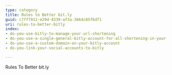 ```yaml
---
type: category
title: Rules to Better bit.ly
guid: c7ff7911-e29d-4339-af3a-3664c85f6df1
uri: rules-to-better-bitly
index:
- do-you-use-bitly-to-manage-your-url-shortening
- do-you-use-a-single-general-bitly-account-for-all-shortening-in-your-company-department
- do-you-use-a-custom-domain-on-your-bitly-account
- do-you-link-your-social-accounts-to-bitly

---
```

Rules To Better bit.ly

